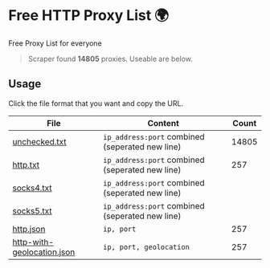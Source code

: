 
# Free HTTP Proxy List 🌍

Free Proxy List for everyone
> Scraper found **14805** proxies. Useable are below.

## Usage

Click the file format that you want and copy the URL.


|File|Content|Count|
|----|-------|-----|
|[unchecked.txt](https://raw.githubusercontent.com/yemixzy/proxy-list/main/proxies/unchecked.txt)|`ip_address:port` combined (seperated new line)|14805|
|[http.txt](https://raw.githubusercontent.com/yemixzy/proxy-list/main/proxies/http.txt)|`ip_address:port` combined (seperated new line)|257|
|[socks4.txt](https://raw.githubusercontent.com/yemixzy/proxy-list/main/proxies/socks4.txt)|`ip_address:port` combined (seperated new line)| |
|[socks5.txt](https://raw.githubusercontent.com/yemixzy/proxy-list/main/proxies/socks5.txt)|`ip_address:port` combined (seperated new line)| |
|[http.json](https://raw.githubusercontent.com/yemixzy/proxy-list/main/proxies/http.json)|`ip, port`|257|
|[http-with-geolocation.json](https://raw.githubusercontent.com/yemixzy/proxy-list/main/proxies/http-with-geolocation.json)|`ip, port, geolocation`|257|

